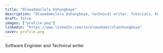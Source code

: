 ```yaml
---
title: "Oluwadamilola Oshungboye"
description: "Oluwadamilola Oshungboye, technical writer. Tutorials, Kubernetes insights, and development tips."
draft: false
images: ["profile.png"]
linkedin: "https://www.linkedin.com/in/oluwadamilolaoshungboye"
cover: profile.png
---
```


Software Engineer and Technical writer
